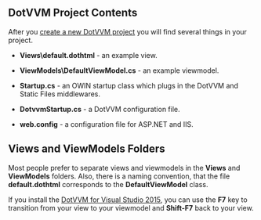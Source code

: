 ﻿## DotVVM Project Contents

After you [create a new DotVVM project](/docs/pages/how-to-start-dotnet-451) you will find several things in your project.

* **Views\default.dothtml** - an example view.

* **ViewModels\DefaultViewModel.cs** - an example viewmodel.

* **Startup.cs** - an OWIN startup class which plugs in the DotVVM and Static Files middlewares.

* **DotvvmStartup.cs** - a DotVVM configuration file.

* **web.config** - a configuration file for ASP.NET and IIS.

## Views and ViewModels Folders

Most people prefer to separate views and viewmodels in the **Views** and **ViewModels** folders. 
Also, there is a naming convention, that the file **default.dothtml** corresponds to the **DefaultViewModel** class.

If you install the [DotVVM for Visual Studio 2015](/download/vsix_free), you can use the **F7** key to transition from 
your view to your viewmodel and **Shift-F7** back to your view.

